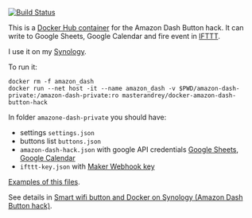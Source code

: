 [![Build Status](https://travis-ci.org/masterandrey/docker-amazon-dash-button-hack.png)](https://travis-ci.org/masterandrey/docker-amazon-dash-button-hack)

This is a [Docker Hub container](https://hub.docker.com/r/masterandrey/docker-amazon-dash-button-hack/) 
for the Amazon Dash Button hack.
It can write to Google Sheets, Google Calendar and fire event in [IFTTT](https://ifttt.com).

I use it on my [Synology](https://www.synology.com).

To run it:
```
docker rm -f amazon_dash
docker run --net host -it --name amazon_dash -v $PWD/amazon-dash-private:/amazon-dash-private:ro masterandrey/docker-amazon-dash-button-hack
```

In folder `amazone-dash-private` you should have:


* settings `settings.json` 
* buttons list `buttons.json` 
* `amazon-dash-hack.json` with google API credentials [Google Sheets](https://console.developers.google.com/start/api?id=sheets.googleapis.com), [Google Calendar](https://console.developers.google.com/start/api?id=calendar)
* `ifttt-key.json` with [Maker Webhook key](https://ifttt.com/services/maker_webhooks/settings)

[Examples of this files](https://github.com/masterandrey/docker-amazon-dash-button-hack/tree/master/amazon-dash-private).

See details in [Smart wifi button and Docker on Synology (Amazon Dash Button hack)](http://masterandrey.com/posts/en/amazon_dash_button_hack/).
